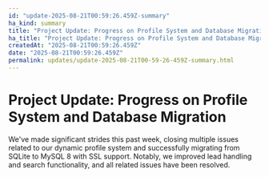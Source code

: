 ```yaml
---
id: "update-2025-08-21T00:59:26.459Z-summary"
ha_kind: summary
title: "Project Update: Progress on Profile System and Database Migration"
ha_title: "Project Update: Progress on Profile System and Database Migration"
createdAt: "2025-08-21T00:59:26.459Z"
date: "2025-08-21T00:59:26.459Z"
permalink: updates/update-2025-08-21T00-59-26-459Z-summary.html
---
```


<!--HA-START-->
# Project Update: Progress on Profile System and Database Migration

We've made significant strides this past week, closing multiple issues related to our dynamic profile system and successfully migrating from SQLite to MySQL 8 with SSL support. Notably, we improved lead handling and search functionality, and all related issues have been resolved.

<!--HA-END-->
